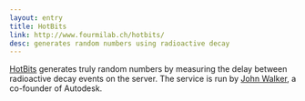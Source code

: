 ```yaml
---
layout: entry
title: HotBits
link: http://www.fourmilab.ch/hotbits/
desc: generates random numbers using radioactive decay
---
```


[HotBits][1] generates truly random numbers by measuring the delay between radioactive decay events on the server. The service is run by [John Walker][2], a co-founder of Autodesk.

[1]: http://www.fourmilab.ch/hotbits/
[2]: http://www.fourmilab.ch/